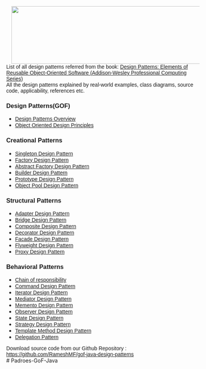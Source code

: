 <div dir="ltr" style="text-align: left;" trbidi="on">
<div class="separator" style="clear: both; text-align: center;">
<a href="https://3.bp.blogspot.com/-dXzvWYhPucA/WwgfWrX75CI/AAAAAAAACR8/Tz_HGOSwSoARRBXJBOpHtW0C7u1dIBkwgCLcBGAs/s1600/design_patterns_gof.png" imageanchor="1" style="margin-left: 1em; margin-right: 1em;"><span style="font-family: &quot;verdana&quot; , sans-serif;"><img border="0" data-original-height="88" data-original-width="365" height="154" src="https://3.bp.blogspot.com/-dXzvWYhPucA/WwgfWrX75CI/AAAAAAAACR8/Tz_HGOSwSoARRBXJBOpHtW0C7u1dIBkwgCLcBGAs/s640/design_patterns_gof.png" width="640"></span></a></div>
<span style="font-family: &quot;verdana&quot; , sans-serif;">List of all design patterns referred from the book: <a href="https://www.amazon.com/Design-Patterns-Elements-Reusable-Object-Oriented/dp/0201633612v" target="_blank">Design Patterns: Elements of Reusable Object-Oriented Software (Addison-Wesley Professional Computing Series)</a><img alt="" border="0" height="1" src="//ir-in.amazon-adsystem.com/e/ir?t=rameshfadatar-21&amp;l=am2&amp;o=31&amp;a=B000SEIBB8" style="border: none !important; margin: 0px !important;" width="1"></span><br>
<span style="font-family: &quot;verdana&quot; , sans-serif;">All the design patterns explained by real-world examples, class diagrams, source code, applicability, references etc.</span><br>
<h3 style="text-align: left;">
<span style="font-family: &quot;verdana&quot; , sans-serif;">Design Patterns(GOF)</span></h3>
<div class="widget LinkList" data-version="2" id="LinkList1">
<div class="widget-content">
<ul>
<li><a href="https://ramesh-java-design-patterns.blogspot.in/2017/12/design-patterns-overview.html" target="_blank"><span style="font-family: &quot;verdana&quot; , sans-serif;">Design Patterns Overview</span></a></li>
<li><a href="https://ramesh-java-design-patterns.blogspot.in/2018/01/object-oriented-design-principles.html" target="_blank"><span style="font-family: &quot;verdana&quot; , sans-serif;">Object Oriented Design Principles</span></a></li>
</ul>
</div>
</div>
<div class="widget LinkList" data-version="2" id="LinkList2">
<h3 class="title">
<span style="font-family: &quot;verdana&quot; , sans-serif;"> Creational Patterns </span></h3>
<div class="widget-content">
<ul>
<li><a href="https://ramesh-java-design-patterns.blogspot.in/2017/12/singleton-design-pattern.html" target="_blank"><span style="font-family: &quot;verdana&quot; , sans-serif;">Singleton Design Pattern</span></a></li>
<li><a href="https://ramesh-java-design-patterns.blogspot.in/2017/12/factory-design-pattern.html" target="_blank"><span style="font-family: &quot;verdana&quot; , sans-serif;">Factory Design Pattern</span></a></li>
<li><a href="https://ramesh-java-design-patterns.blogspot.in/2017/12/abstract-factory-design-pattern.html" target="_blank"><span style="font-family: &quot;verdana&quot; , sans-serif;">Abstract Factory Design Pattern</span></a></li>
<li><a href="https://ramesh-java-design-patterns.blogspot.in/2017/12/builder-design-pattern.html" target="_blank"><span style="font-family: &quot;verdana&quot; , sans-serif;">Builder Design Pattern</span></a></li>
<li><a href="https://ramesh-java-design-patterns.blogspot.in/2017/12/prototype-design-pattern.html" target="_blank"><span style="font-family: &quot;verdana&quot; , sans-serif;">Prototype Design Pattern</span></a></li>
<li><a href="http://ramesh-java-design-patterns.blogspot.com/2018/05/object-pool-design-pattern.html" target="_blank"><span style="font-family: &quot;verdana&quot; , sans-serif;">Object Pool Design Pattern</span></a></li>
</ul>
</div>
</div>
<div class="widget LinkList" data-version="2" id="LinkList3">
<h3 class="title">
<span style="font-family: &quot;verdana&quot; , sans-serif;"> Structural Patterns </span></h3>
<div class="widget-content">
<ul>
<li><a href="https://ramesh-java-design-patterns.blogspot.in/2017/12/adapter-design-pattern.html" target="_blank"><span style="font-family: &quot;verdana&quot; , sans-serif;">Adapter Design Pattern</span></a></li>
<li><a href="https://ramesh-java-design-patterns.blogspot.in/2017/12/bridge-design-pattern.html" target="_blank"><span style="font-family: &quot;verdana&quot; , sans-serif;">Bridge Design Pattern</span></a></li>
<li><a href="https://ramesh-java-design-patterns.blogspot.in/2017/12/composite-design-pattern.html" target="_blank"><span style="font-family: &quot;verdana&quot; , sans-serif;">Composite Design Pattern</span></a></li>
<li><a href="https://ramesh-java-design-patterns.blogspot.in/2017/12/decorator-design-pattern.html" target="_blank"><span style="font-family: &quot;verdana&quot; , sans-serif;">Decorator Design Pattern</span></a></li>
<li><a href="https://ramesh-java-design-patterns.blogspot.in/2017/12/facade-design-pattern.html" target="_blank"><span style="font-family: &quot;verdana&quot; , sans-serif;">Facade Design Pattern</span></a></li>
<li><a href="https://ramesh-java-design-patterns.blogspot.in/2017/12/flyweight-design-pattern.html" target="_blank"><span style="font-family: &quot;verdana&quot; , sans-serif;">Flyweight Design Pattern</span></a></li>
<li><a href="http://ramesh-java-design-patterns.blogspot.in/2017/12/proxy-design-pattern.html" target="_blank"><span style="font-family: &quot;verdana&quot; , sans-serif;">Proxy Design Pattern</span></a></li>
</ul>
</div>
</div>
<div class="widget LinkList" data-version="2" id="LinkList4">
<h3 class="title">
<span style="font-family: &quot;verdana&quot; , sans-serif;"> Behavioral Patterns </span></h3>
<div class="widget-content">
<ul>
<li><a href="https://ramesh-java-design-patterns.blogspot.in/2017/12/chain-of-responsibility.html" target="_blank"><span style="font-family: &quot;verdana&quot; , sans-serif;">Chain of responsibility</span></a></li>
<li><a href="https://ramesh-java-design-patterns.blogspot.in/2017/12/command-design-pattern_23.html" target="_blank"><span style="font-family: &quot;verdana&quot; , sans-serif;">Command Design Pattern</span></a></li>
<li><a href="https://ramesh-java-design-patterns.blogspot.in/2017/12/iterator-design-pattern.html" target="_blank"><span style="font-family: &quot;verdana&quot; , sans-serif;">Iterator Design Pattern</span></a></li>
<li><a href="https://ramesh-java-design-patterns.blogspot.in/2018/03/mediator-design-pattern.html" target="_blank"><span style="font-family: &quot;verdana&quot; , sans-serif;">Mediator Design Pattern</span></a></li>
<li><a href="http://ramesh-java-design-patterns.blogspot.in/2018/03/memento-design-pattern.html" target="_blank"><span style="font-family: &quot;verdana&quot; , sans-serif;">Memento Design Pattern</span></a></li>
<li><a href="https://ramesh-java-design-patterns.blogspot.in/2017/12/observer-design-pattern.html" target="_blank"><span style="font-family: &quot;verdana&quot; , sans-serif;">Observer Design Pattern</span></a></li>
<li><a href="http://ramesh-java-design-patterns.blogspot.in/2018/02/state-design-pattern.html" target="_blank"><span style="font-family: &quot;verdana&quot; , sans-serif;">State Design Pattern</span></a></li>
<li><a href="http://ramesh-java-design-patterns.blogspot.in/2018/02/strategy-design-pattern.html" target="_blank"><span style="font-family: &quot;verdana&quot; , sans-serif;">Strategy Design Pattern</span></a></li>
<li><a href="https://ramesh-java-design-patterns.blogspot.in/2017/12/template-method-design-pattern.html" target="_blank"><span style="font-family: &quot;verdana&quot; , sans-serif;">Template Method Design Pattern</span></a></li>
<li><span style="font-family: &quot;verdana&quot; , sans-serif;"><a href="https://ramesh-java-design-patterns.blogspot.in/2018/05/delegation-pattern.html" target="_blank">Delegation Pattern</a></span></li>
</ul>
<div>
<span style="font-family: &quot;verdana&quot; , sans-serif;">Download source code from our Github Repository :</span></div>
<div>
<span style="font-family: &quot;verdana&quot; , sans-serif;"><a href="https://github.com/RameshMF/gof-java-design-patterns" target="_blank">https://github.com/RameshMF/gof-java-design-patterns</a></span></div>
</div>
</div>
</div>
# Padroes-GoF-Java
